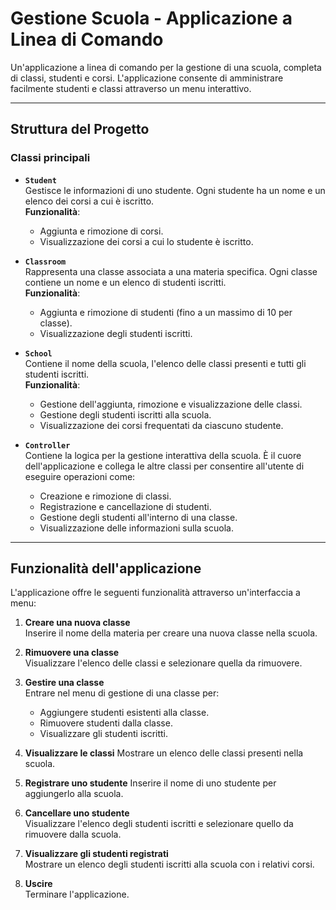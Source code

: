 # Gestione Scuola - Applicazione a Linea di Comando

Un'applicazione a linea di comando per la gestione di una scuola, completa di classi, studenti e corsi. L'applicazione consente di amministrare facilmente studenti e classi attraverso un menu interattivo.

---

## Struttura del Progetto

### Classi principali

- **`Student`**  
  Gestisce le informazioni di uno studente. Ogni studente ha un nome e un elenco dei corsi a cui è iscritto.  
  **Funzionalità**:

  - Aggiunta e rimozione di corsi.
  - Visualizzazione dei corsi a cui lo studente è iscritto.

- **`Classroom`**  
  Rappresenta una classe associata a una materia specifica. Ogni classe contiene un nome e un elenco di studenti iscritti.  
  **Funzionalità**:

  - Aggiunta e rimozione di studenti (fino a un massimo di 10 per classe).
  - Visualizzazione degli studenti iscritti.

- **`School`**  
  Contiene il nome della scuola, l'elenco delle classi presenti e tutti gli studenti iscritti.  
  **Funzionalità**:

  - Gestione dell'aggiunta, rimozione e visualizzazione delle classi.
  - Gestione degli studenti iscritti alla scuola.
  - Visualizzazione dei corsi frequentati da ciascuno studente.

- **`Controller`**  
  Contiene la logica per la gestione interattiva della scuola. È il cuore dell'applicazione e collega le altre classi per consentire all'utente di eseguire operazioni come:
  - Creazione e rimozione di classi.
  - Registrazione e cancellazione di studenti.
  - Gestione degli studenti all'interno di una classe.
  - Visualizzazione delle informazioni sulla scuola.

---

## Funzionalità dell'applicazione

L'applicazione offre le seguenti funzionalità attraverso un'interfaccia a menu:

1. **Creare una nuova classe**  
   Inserire il nome della materia per creare una nuova classe nella scuola.

2. **Rimuovere una classe**  
   Visualizzare l'elenco delle classi e selezionare quella da rimuovere.

3. **Gestire una classe**  
   Entrare nel menu di gestione di una classe per:

   - Aggiungere studenti esistenti alla classe.
   - Rimuovere studenti dalla classe.
   - Visualizzare gli studenti iscritti.

4. **Visualizzare le classi**
   Mostrare un elenco delle classi presenti nella scuola.

5. **Registrare uno studente**
   Inserire il nome di uno studente per aggiungerlo alla scuola.

6. **Cancellare uno studente**  
   Visualizzare l'elenco degli studenti iscritti e selezionare quello da rimuovere dalla scuola.

7. **Visualizzare gli studenti registrati**  
   Mostrare un elenco degli studenti iscritti alla scuola con i relativi corsi.

8. **Uscire**  
   Terminare l'applicazione.
